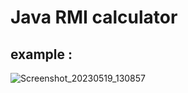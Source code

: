 # Java RMI calculator 

## example : 
![Screenshot_20230519_130857](https://github.com/kiro6/micro-projects/assets/57776872/1d38686c-ef08-496f-88a8-3aba09096cf1)
